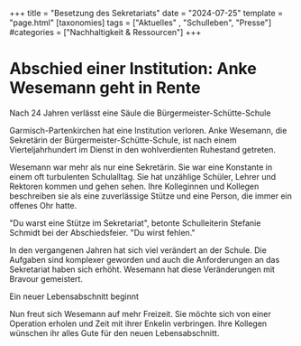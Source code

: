 +++
title = "Besetzung des Sekretariats"
date = "2024-07-25"
template = "page.html"
[taxonomies]
tags = ["Aktuelles" , "Schulleben", "Presse"]
#categories = ["Nachhaltigkeit & Ressourcen"]
+++
# Abschied einer Institution: Anke Wesemann geht in Rente
Nach 24 Jahren verlässt eine Säule die Bürgermeister-Schütte-Schule

Garmisch-Partenkirchen hat eine Institution verloren. Anke Wesemann, die Sekretärin der Bürgermeister-Schütte-Schule, ist nach einem Vierteljahrhundert im Dienst in den wohlverdienten Ruhestand getreten.

<!-- more -->

Wesemann war mehr als nur eine Sekretärin. Sie war eine Konstante in einem oft turbulenten Schulalltag. Sie hat unzählige Schüler, Lehrer und Rektoren kommen und gehen sehen. Ihre Kolleginnen und Kollegen beschreiben sie als eine zuverlässige Stütze und eine Person, die immer ein offenes Ohr hatte.

"Du warst eine Stütze im Sekretariat", betonte Schulleiterin Stefanie Schmidt bei der Abschiedsfeier. "Du wirst fehlen."

In den vergangenen Jahren hat sich viel verändert an der Schule. Die Aufgaben sind komplexer geworden und auch die Anforderungen an das Sekretariat haben sich erhöht. Wesemann hat diese Veränderungen mit Bravour gemeistert.

Ein neuer Lebensabschnitt beginnt

Nun freut sich Wesemann auf mehr Freizeit. Sie möchte sich von einer Operation erholen und Zeit mit ihrer Enkelin verbringen. Ihre Kollegen wünschen ihr alles Gute für den neuen Lebensabschnitt.
